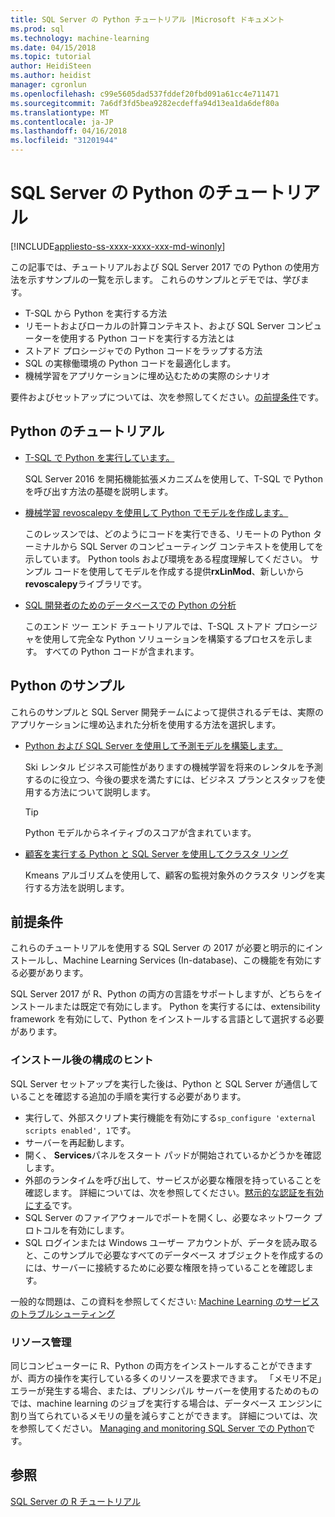 ```yaml
---
title: SQL Server の Python チュートリアル |Microsoft ドキュメント
ms.prod: sql
ms.technology: machine-learning
ms.date: 04/15/2018
ms.topic: tutorial
author: HeidiSteen
ms.author: heidist
manager: cgronlun
ms.openlocfilehash: c99e5605dad537fddef20fbd091a61cc4e711471
ms.sourcegitcommit: 7a6df3fd5bea9282ecdeffa94d13ea1da6def80a
ms.translationtype: MT
ms.contentlocale: ja-JP
ms.lasthandoff: 04/16/2018
ms.locfileid: "31201944"
---
```

# <a name="sql-server-python-tutorials"></a>SQL Server の Python のチュートリアル
[!INCLUDE[appliesto-ss-xxxx-xxxx-xxx-md-winonly](../../includes/appliesto-ss-xxxx-xxxx-xxx-md-winonly.md)]

この記事では、チュートリアルおよび SQL Server 2017 での Python の使用方法を示すサンプルの一覧を示します。 これらのサンプルとデモでは、学びます。

+ T-SQL から Python を実行する方法
+ リモートおよびローカルの計算コンテキスト、および SQL Server コンピューターを使用する Python コードを実行する方法とは
+ ストアド プロシージャでの Python コードをラップする方法
+ SQL の実稼働環境の Python コードを最適化します。
+ 機械学習をアプリケーションに埋め込むための実際のシナリオ

要件およびセットアップについては、次を参照してください。[の前提条件](#bkmk_Prerequisites)です。

## <a name="bkmk_pythontutorials"></a>Python のチュートリアル

+ [T-SQL で Python を実行しています。](run-python-using-t-sql.md)

   SQL Server 2016 を開拓機能拡張メカニズムを使用して、T-SQL で Python を呼び出す方法の基礎を説明します。

+ [機械学習 revoscalepy を使用して Python でモデルを作成します。](use-python-revoscalepy-to-create-model.md)

   このレッスンでは、どのようにコードを実行できる、リモートの Python ターミナルから SQL Server のコンピューティング コンテキストを使用してを示しています。 Python tools および環境をある程度理解してください。 サンプル コードを使用してモデルを作成する提供**rxLinMod**、新しいから**revoscalepy**ライブラリです。 

+ [SQL 開発者のためのデータベースでの Python の分析](sqldev-in-database-python-for-sql-developers.md)

    このエンド ツー エンド チュートリアルでは、T-SQL ストアド プロシージャを使用して完全な Python ソリューションを構築するプロセスを示します。 すべての Python コードが含まれます。


## <a name="python-samples"></a>Python のサンプル

これらのサンプルと SQL Server 開発チームによって提供されるデモは、実際のアプリケーションに埋め込まれた分析を使用する方法を選択します。

+ [Python および SQL Server を使用して予測モデルを構築します。](https://microsoft.github.io/sql-ml-tutorials/python/rentalprediction/)

  Ski レンタル ビジネス可能性がありますの機械学習を将来のレンタルを予測するのに役立つ、今後の要求を満たすには、ビジネス プランとスタッフを使用する方法について説明します。

  > [!TIP]
  > Python モデルからネイティブのスコアが含まれています。

+ [顧客を実行する Python と SQL Server を使用してクラスタ リング](https://microsoft.github.io/sql-ml-tutorials/python/customerclustering/)

    Kmeans アルゴリズムを使用して、顧客の監視対象外のクラスタ リングを実行する方法を説明します。

## <a name="bkmk_Prerequisites"></a>前提条件

これらのチュートリアルを使用する SQL Server の 2017 が必要と明示的にインストールし、Machine Learning Services (In-database)、この機能を有効にする必要があります。 

SQL Server 2017 が R、Python の両方の言語をサポートしますが、どちらをインストールまたは既定で有効にします。 Python を実行するには、extensibility framework を有効にして、Python をインストールする言語として選択する必要があります。 

### <a name="post-installation-configuration-tips"></a>インストール後の構成のヒント

SQL Server セットアップを実行した後は、Python と SQL Server が通信していることを確認する追加の手順を実行する必要があります。

+ 実行して、外部スクリプト実行機能を有効にする`sp_configure 'external scripts enabled', 1`です。
+ サーバーを再起動します。 
+ 開く、 **Services**パネルをスタート パッドが開始されているかどうかを確認します。 
+ 外部のランタイムを呼び出して、サービスが必要な権限を持っていることを確認します。 詳細については、次を参照してください。[黙示的な認証を有効にする](../r/add-sqlrusergroup-to-database.md)です。
+ SQL Server のファイアウォールでポートを開くし、必要なネットワーク プロトコルを有効にします。
+ SQL ログインまたは Windows ユーザー アカウントが、データを読み取ると、このサンプルで必要なすべてのデータベース オブジェクトを作成するのには、サーバーに接続するために必要な権限を持っていることを確認します。

一般的な問題は、この資料を参照してください: [Machine Learning のサービスのトラブルシューティング](../machine-learning-troubleshooting-faq.md)

### <a name="resource-management"></a>リソース管理

同じコンピューターに R、Python の両方をインストールすることができますが、両方の操作を実行している多くのリソースを要求できます。 「メモリ不足」エラーが発生する場合、または、プリンシパル サーバーを使用するためのものでは、machine learning のジョブを実行する場合は、データベース エンジンに割り当てられているメモリの量を減らすことができます。 詳細については、次を参照してください。 [Managing and monitoring SQL Server での Python](../python/managing-and-monitoring-python-solutions.md)です。

## <a name="see-also"></a>参照

[SQL Server の R チュートリアル](sql-server-r-tutorials.md)
